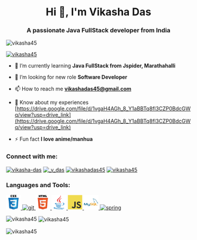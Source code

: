 <h1 align="center">Hi 👋, I'm Vikasha Das</h1>
<h3 align="center">A passionate Java FullStack developer from India</h3>

<p align="left"> <img src="https://komarev.com/ghpvc/?username=vikasha45&label=Profile%20views&color=0e75b6&style=flat" alt="vikasha45" /> </p>

<p align="left"> <a href="https://github.com/ryo-ma/github-profile-trophy"><img src="https://github-profile-trophy.vercel.app/?username=vikasha45" alt="vikasha45" /></a> </p>

- 🌱 I’m currently learning **Java FullStack from Jspider, Marathahalli**

- 🤝 I’m looking for new role **Software Developer**

- 📫 How to reach me **vikashadas45@gmail.com**

- 📄 Know about my experiences [https://drive.google.com/file/d/1vgaH4AGh_8_Y1aBBTq8fl3CZP0BdcGWq/view?usp=drive_link](https://drive.google.com/file/d/1vgaH4AGh_8_Y1aBBTq8fl3CZP0BdcGWq/view?usp=drive_link)

- ⚡ Fun fact **I love anime/manhua**

<h3 align="left">Connect with me:</h3>
<p align="left">
<a href="https://linkedin.com/in/vikasha-das" target="blank"><img align="center" src="https://raw.githubusercontent.com/rahuldkjain/github-profile-readme-generator/master/src/images/icons/Social/linked-in-alt.svg" alt="vikasha-das" height="30" width="40" /></a>
<a href="https://instagram.com/_v_das" target="blank"><img align="center" src="https://raw.githubusercontent.com/rahuldkjain/github-profile-readme-generator/master/src/images/icons/Social/instagram.svg" alt="_v_das" height="30" width="40" /></a>
<a href="https://www.hackerrank.com/vikashadas45" target="blank"><img align="center" src="https://raw.githubusercontent.com/rahuldkjain/github-profile-readme-generator/master/src/images/icons/Social/hackerrank.svg" alt="vikashadas45" height="30" width="40" /></a>
<a href="https://www.leetcode.com/vikasha45" target="blank"><img align="center" src="https://raw.githubusercontent.com/rahuldkjain/github-profile-readme-generator/master/src/images/icons/Social/leet-code.svg" alt="vikasha45" height="30" width="40" /></a>
</p>

<h3 align="left">Languages and Tools:</h3>
<p align="left"> <a href="https://www.w3schools.com/css/" target="_blank" rel="noreferrer"> <img src="https://raw.githubusercontent.com/devicons/devicon/master/icons/css3/css3-original-wordmark.svg" alt="css3" width="40" height="40"/> </a> <a href="https://git-scm.com/" target="_blank" rel="noreferrer"> <img src="https://www.vectorlogo.zone/logos/git-scm/git-scm-icon.svg" alt="git" width="40" height="40"/> </a> <a href="https://www.w3.org/html/" target="_blank" rel="noreferrer"> <img src="https://raw.githubusercontent.com/devicons/devicon/master/icons/html5/html5-original-wordmark.svg" alt="html5" width="40" height="40"/> </a> <a href="https://www.java.com" target="_blank" rel="noreferrer"> <img src="https://raw.githubusercontent.com/devicons/devicon/master/icons/java/java-original.svg" alt="java" width="40" height="40"/> </a> <a href="https://developer.mozilla.org/en-US/docs/Web/JavaScript" target="_blank" rel="noreferrer"> <img src="https://raw.githubusercontent.com/devicons/devicon/master/icons/javascript/javascript-original.svg" alt="javascript" width="40" height="40"/> </a> <a href="https://www.mysql.com/" target="_blank" rel="noreferrer"> <img src="https://raw.githubusercontent.com/devicons/devicon/master/icons/mysql/mysql-original-wordmark.svg" alt="mysql" width="40" height="40"/> </a> <a href="https://spring.io/" target="_blank" rel="noreferrer"> <img src="https://www.vectorlogo.zone/logos/springio/springio-icon.svg" alt="spring" width="40" height="40"/> </a> </p>

<p><img align="left" src="https://github-readme-stats.vercel.app/api/top-langs?username=vikasha45&show_icons=true&locale=en&layout=compact" alt="vikasha45" /></p>

<p>&nbsp;<img align="center" src="https://github-readme-stats.vercel.app/api?username=vikasha45&show_icons=true&locale=en" alt="vikasha45" /></p>

<p><img align="center" src="https://github-readme-streak-stats.herokuapp.com/?user=vikasha45&" alt="vikasha45" /></p>
